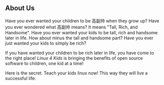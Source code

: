 ## About Us

Have you ever wanted your children to be 高副帅 when they grow up? Have you
ever wondered what 高副帅 means? It means "Tall, Rich, and Handsome". Have you
ever wanted your kids to be tall, rich and handsome later in life. How about
minus the tall and handsome part? Have you ever just wanted your kids to simply
be rich?

If you have wanted your children to be rich later in life, you have come to the
right place! *Linux 4 Kids* is bringing the benefits of open source software to
children, one kid at a time!

Here is the secret. Teach your kids linux now! This way they will live a
successful life.


